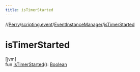 ```yaml
---
title: isTimerStarted
---
```

//[Perry](../../../index.html)/[scripting.event](../index.html)/[EventInstanceManager](index.html)/[isTimerStarted](is-timer-started.html)



# isTimerStarted



[jvm]\
fun [isTimerStarted](is-timer-started.html)(): [Boolean](https://kotlinlang.org/api/latest/jvm/stdlib/kotlin/-boolean/index.html)





